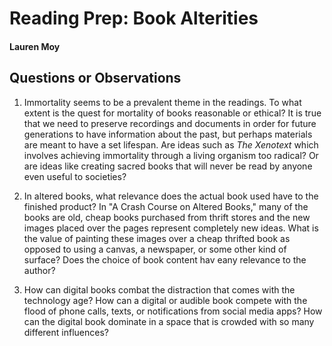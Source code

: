 # Reading Prep: Book Alterities

#### Lauren Moy

## Questions or Observations

1. Immortality seems to be a prevalent theme in the readings. To what extent is the quest for mortality of books reasonable or ethical? It is true that we need to preserve recordings and documents in order for future generations to have information about the past, but perhaps materials are meant to have a set lifespan. Are ideas such as *The Xenotext* which involves achieving immortality through a living organism too radical? Or are ideas like creating sacred books that will never be read by anyone even useful to societies?
  
2. In altered books, what relevance does the actual book used have to the finished product? In "A Crash Course on Altered Books," many of the books are old, cheap books purchased from thrift stores and the new images placed over the pages represent completely new ideas. What is the value of painting these images over a cheap thrifted book as opposed to using a canvas, a newspaper, or some other kind of surface? Does the choice of book content hav eany relevance to the author?

3. How can digital books combat the distraction that comes with the technology age? How can a digital or audible book compete with the flood of phone calls, texts, or notifications from social media apps? How can the digital book dominate in a space that is crowded with so many different influences?